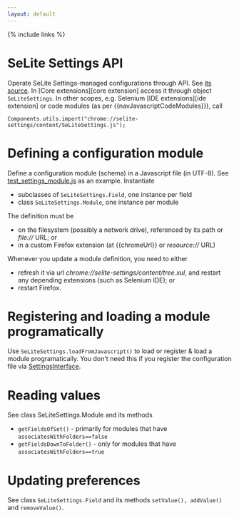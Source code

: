 ```yaml
---
layout: default
---
```

{% include links %}

# SeLite Settings API #
Operate SeLite Settings-managed configurations through API. See [its source](https://code.google.com/p/selite/source/browse/settings/src/chrome/content/SeLiteSettings.js). In [Core extensions][core extension] access it through object `SeLiteSettings`. In other scopes, e.g. Selenium [IDE extensions][ide extension] or code modules (as per {{navJavascriptCodeModules}}), call

```
Components.utils.import("chrome://selite-settings/content/SeLiteSettings.js");
```

# Defining a configuration module
Define a configuration module (schema) in a Javascript file (in UTF-8). See [test\_settings\_module.js](https://github.com/selite/selite/blob/master/settings/test_settings_module.js) as an example. Instantiate

  * subclasses of `SeLiteSettings.Field`, one instance per field
  * class `SeLiteSettings.Module`, one instance per module

The definition must be

  * on the filesystem (possibly a network drive), referenced by its path or _file://_ URL; or
  * in a custom Firefox extension (at {{chromeUrl}} or _resource://_ URL)

Whenever you update a module definition, you need to either

  * refresh it via url _chrome://selite-settings/content/tree.xul_, and restart any depending extensions (such as Selenium IDE); or
  * restart Firefox.

# Registering and loading a module programatically #
Use `SeLiteSettings.loadFromJavascript()` to load or register & load a module programatically. You don't need this if you register the configuration file via [SettingsInterface](SettingsInterface).

# Reading values #
See class SeLiteSettings.Module and its methods

  * `getFieldsOfSet()` - primarily for modules that have `associatesWithFolders==false`
  * `getFieldsDownToFolder()` - only for modules that have `associatesWithFolders==true`

# Updating preferences #
See class `SeLiteSettings.Field` and its methods `setValue(), addValue()` and `removeValue()`.